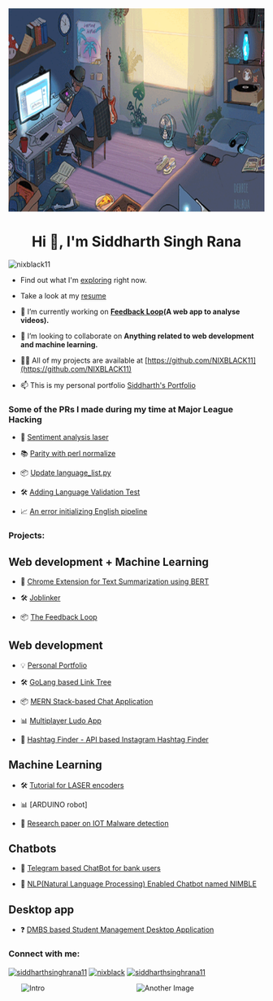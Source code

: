 <!--
<div style="display: flex; justify-content: center; align-items: center;" >
  <img src="https://github.com/NIXBLACK11/NIXBLACK11/blob/main/messagif(1).gif" alt="Intro" width=55% height="400px"/>
  <img src="https://github.com/NIXBLACK11/NIXBLACK11/blob/main/clipart1185030.png" alt="Photo" width=35% height="400px"/>
</div>
-->

<img src="https://github.com/NIXBLACK11/NIXBLACK11/blob/main/452af39e8f2977f5b5b4e3d10c5475cb.gif" alt="Intro" width=100% height="400px"/>

<h1 align="center">Hi 👋, I'm Siddharth Singh Rana</h1>
<p align="left"> <img src="https://komarev.com/ghpvc/?username=nixblack11&label=Profile%20views&color=0e75b6&style=flat" alt="nixblack11" /> </p>

- Find out what I'm [exploring](https://canary-skate-0f1.notion.site/e865e017332a4331b5e5bb6bf2961c99?v=f702d982517b41d6a24df10067bac140&pvs=74) right now.
- Take a look at my [resume](https://github.com/NIXBLACK11/NIXBLACK11/blob/main/SiddharthResume2.pdf)
- 🔭 I’m currently working on **[Feedback Loop](https://github.com/NIXBLACK11/The-Feedback-Loop)(A web app to analyse videos).**

- 👯 I’m looking to collaborate on **Anything related to web development and machine learning.**

- 👨‍💻 All of my projects are available at [https://github.com/NIXBLACK11](https://github.com/NIXBLACK11)

- 📫 This is my personal portfolio [Siddharth's Portfolio](https://siddharth-dev-portfolio.netlify.app/)

<h3 align="left">Some of the PRs I made during my time at Major League Hacking</h3>

- 🚀 [Sentiment analysis laser](https://github.com/facebookresearch/LASER/pull/274)

- 📚 [Parity with perl normalize](https://github.com/hplt-project/sacremoses/pull/146)
  
- 📦 [Update language_list.py](https://github.com/facebookresearch/LASER/pull/269)

- 🛠️ [Adding Language Validation Test](https://github.com/facebookresearch/LASER/pull/257)

- 📈 [An error initializing English pipeline](https://github.com/facebookresearch/LASER/issues/259)

<h3 align="left">Projects:</h3>
<h2 align="left">Web development + Machine Learning</h2>

- 🚀 [Chrome Extension for Text Summarization using BERT](https://github.com/NIXBLACK11/summarizationExtension)

- 🛠️ [Joblinker](https://github.com/NIXBLACK11/GeminiChallenge)

- 📦 [The Feedback Loop](https://github.com/NIXBLACK11/The-Feedback-Loop)

<h2 align="left">Web development</h2>

- 💡 [Personal Portfolio](https://siddharth-dev-portfolio.netlify.app/)

- 🛠️ [GoLang based Link Tree](https://github.com/NIXBLACK11/GoLinkTree)

- 📦 [MERN Stack-based Chat Application](https://github.com/NIXBLACK11/chatApp)

- 📊 [Multiplayer Ludo App](https://github.com/NIXBLACK11/LudoFam)
  
- 📖 [Hashtag Finder - API based Instagram Hashtag Finder](https://instagram-hashtag-search.netlify.app/)
  

<h2 align="left">Machine Learning</h2>

- 🛠️ [Tutorial for LASER encoders](https://github.com/facebookresearch/LASER/tree/main/tasks/SentimentAnalysis)

- 📊 [ARDUINO robot]

- 📌 [Research paper on IOT Malware detection](https://github.com/NIXBLACK11/Malware_analysis_using_image_recognition)
  
<h2 align="left">Chatbots</h2>

- 🎉 [Telegram based ChatBot for bank users](https://github.com/NIXBLACK11/telegramOrganizationChatBot)
  
- 📖 [NLP(Natural Language Processing) Enabled Chatbot named NIMBLE](https://github.com/NIXBLACK11/ChatBot-NIMBLE-)

<h2 align="left">Desktop app</h2>

- ❓ [DMBS based Student Management Desktop Application](https://github.com/NIXBLACK11/DESKTOP_APP)

<h3 align="left">Connect with me:</h3>
<p align="left">
<a href="https://linkedin.com/in/siddharthsinghrana11" target="blank"><img align="center" src="https://raw.githubusercontent.com/rahuldkjain/github-profile-readme-generator/master/src/images/icons/Social/linked-in-alt.svg" alt="siddharthsinghrana11" height="30" width="40" /></a>
<a href="https://www.leetcode.com/nixblack" target="blank"><img align="center" src="https://raw.githubusercontent.com/rahuldkjain/github-profile-readme-generator/master/src/images/icons/Social/leet-code.svg" alt="nixblack" height="30" width="40" /></a>
<a href="https://auth.geeksforgeeks.org/user/siddharthsinghrana11" target="blank"><img align="center" src="https://raw.githubusercontent.com/rahuldkjain/github-profile-readme-generator/master/src/images/icons/Social/geeks-for-geeks.svg" alt="siddharthsinghrana11" height="30" width="40" /></a>
</p>

<!--
<h3 align="left">Languages and Tools:</h3>
<p align="left"> <a href="https://www.arduino.cc/" target="_blank" rel="noreferrer"> <img src="https://cdn.worldvectorlogo.com/logos/arduino-1.svg" alt="arduino" width="40" height="40"/> </a> <a href="https://www.gnu.org/software/bash/" target="_blank" rel="noreferrer"> <img src="https://www.vectorlogo.zone/logos/gnu_bash/gnu_bash-icon.svg" alt="bash" width="40" height="40"/> </a> <a href="https://www.cprogramming.com/" target="_blank" rel="noreferrer"> <img src="https://raw.githubusercontent.com/devicons/devicon/master/icons/c/c-original.svg" alt="c" width="40" height="40"/> </a> <a href="https://www.w3schools.com/cpp/" target="_blank" rel="noreferrer"> <img src="https://raw.githubusercontent.com/devicons/devicon/master/icons/cplusplus/cplusplus-original.svg" alt="cplusplus" width="40" height="40"/> </a> <a href="https://www.docker.com/" target="_blank" rel="noreferrer"> <img src="https://raw.githubusercontent.com/devicons/devicon/master/icons/docker/docker-original-wordmark.svg" alt="docker" width="40" height="40"/> </a> <a href="https://firebase.google.com/" target="_blank" rel="noreferrer"> <img src="https://www.vectorlogo.zone/logos/firebase/firebase-icon.svg" alt="firebase" width="40" height="40"/> </a> <a href="https://git-scm.com/" target="_blank" rel="noreferrer"> <img src="https://www.vectorlogo.zone/logos/git-scm/git-scm-icon.svg" alt="git" width="40" height="40"/> </a> <a href="https://www.java.com" target="_blank" rel="noreferrer"> <img src="https://raw.githubusercontent.com/devicons/devicon/master/icons/java/java-original.svg" alt="java" width="40" height="40"/> </a> <a href="https://www.linux.org/" target="_blank" rel="noreferrer"> <img src="https://raw.githubusercontent.com/devicons/devicon/master/icons/linux/linux-original.svg" alt="linux" width="40" height="40"/> </a> <a href="https://www.mongodb.com/" target="_blank" rel="noreferrer"> <img src="https://raw.githubusercontent.com/devicons/devicon/master/icons/mongodb/mongodb-original-wordmark.svg" alt="mongodb" width="40" height="40"/> </a> <a href="https://www.mysql.com/" target="_blank" rel="noreferrer"> <img src="https://raw.githubusercontent.com/devicons/devicon/master/icons/mysql/mysql-original-wordmark.svg" alt="mysql" width="40" height="40"/> </a> <a href="https://nodejs.org" target="_blank" rel="noreferrer"> <img src="https://raw.githubusercontent.com/devicons/devicon/master/icons/nodejs/nodejs-original-wordmark.svg" alt="nodejs" width="40" height="40"/> </a> <a href="https://www.python.org" target="_blank" rel="noreferrer"> <img src="https://raw.githubusercontent.com/devicons/devicon/master/icons/python/python-original.svg" alt="python" width="40" height="40"/> </a> <a href="https://pytorch.org/" target="_blank" rel="noreferrer"> <img src="https://www.vectorlogo.zone/logos/pytorch/pytorch-icon.svg" alt="pytorch" width="40" height="40"/> </a> <a href="https://reactjs.org/" target="_blank" rel="noreferrer"> <img src="https://raw.githubusercontent.com/devicons/devicon/master/icons/react/react-original-wordmark.svg" alt="react" width="40" height="40"/> </a> <a href="https://spring.io/" target="_blank" rel="noreferrer"> <img src="https://www.vectorlogo.zone/logos/springio/springio-icon.svg" alt="spring" width="40" height="40"/> </a> <a href="https://www.tensorflow.org" target="_blank" rel="noreferrer"> <img src="https://www.vectorlogo.zone/logos/tensorflow/tensorflow-icon.svg" alt="tensorflow" width="40" height="40"/> </a> </p>
-->

<div style="display: flex; justify-content: center; align-items: center;">
    <img src="https://github-readme-stats.vercel.app/api?username=NIXBLACK11&show_icons=true" alt="Intro" width="45%" height="200px"/>
    <img src="https://github-readme-streak-stats.herokuapp.com/?user=nixblack11" alt="Another Image" width="45%" height="200px"/>
</div>

